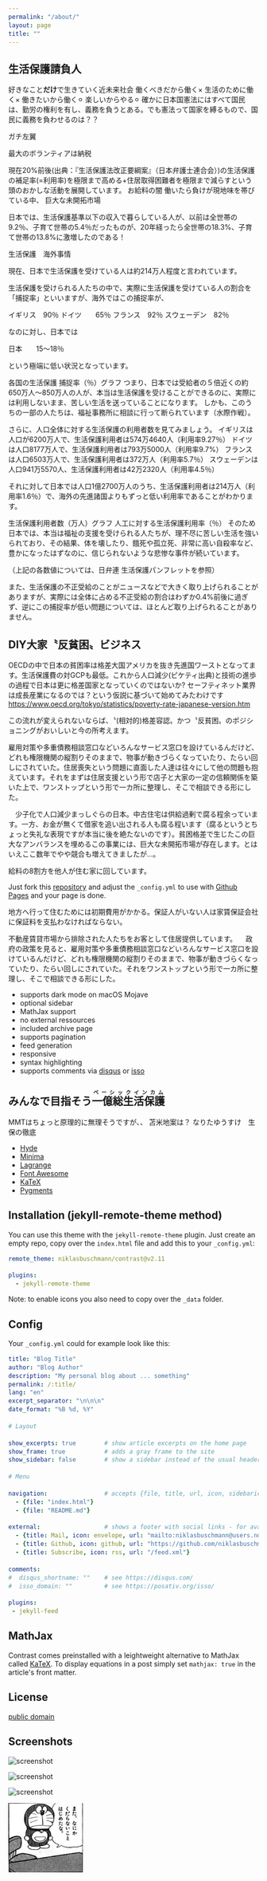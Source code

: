 ```yaml
---
permalink: "/about/"
layout: page
title: ""
---
```


## 生活保護請負人
好きなこと<strong>だけ</strong>で生きていく近未来社会
働くべきだから働く×
生活のために働く×
働きたいから働く⚪︎
楽しいからやる⚪︎
確かに日本国憲法にはすべて国民は、勤労の権利を有し、義務を負うとある。でも憲法って国家を縛るもので、国民に義務を負わせるのは？？

ガチ左翼

最大のボランティアは納税

現在20%前後(出典：『生活保護法改正要綱案』（日本弁護士連合会）)の生活保護の補足率(=利用率)を極限まで高める+住居取得困難者を極限まで減らすという頭のおかしな活動を展開しています。
お給料の闇
働いたら負けが現地味を帯びている中、
巨大な未開拓市場

日本では、生活保護基準以下の収入で暮らしている人が、以前は全世帯の9.2％、子育て世帯の5.4％だったものが、20年経ったら全世帯の18.3%、子育て世帯の13.8%に激増したのである！

生活保護　海外事情

現在、日本で生活保護を受けている人は約214万人程度と言われています。

生活保護を受けられる人たちの中で、実際に生活保護を受けている人の割合を「捕捉率」といいますが、海外ではこの捕捉率が、

イギリス　90％
ドイツ　　65％
フランス　92％
スウェーデン　82％

なのに対し、日本では

日本　　15〜18％

という極端に低い状況となっています。

各国の生活保護 捕捉率（％）グラフ
つまり、日本では受給者の５倍近くの約650万人〜850万人の人が、本当は生活保護を受けることができるのに、実際には利用しないまま、苦しい生活を送っていることになります。
しかも、このうちの一部の人たちは、福祉事務所に相談に行って断られています（水際作戦）。

さらに、人口全体に対する生活保護の利用者数を見てみましょう。
イギリスは人口が6200万人で、生活保護利用者は574万4640人（利用率9.27％）
ドイツは人口8177万人で、生活保護利用者は793万5000人（利用率9.7%）
フランスは人口6503万人で、生活保護利用者は372万人（利用率5.7％）
スウェーデンは人口941万5570人、生活保護利用者は42万2320人（利用率4.5％）

それに対して日本では人口1億2700万人のうち、生活保護利用者は214万人（利用率1.6％）で、海外の先進諸国よりもずっと低い利用率であることがわかります。

生活保護利用者数（万人）グラフ
人工に対する生活保護利用率（％）
そのため日本では、本当は福祉の支援を受けられる人たちが、理不尽に苦しい生活を強いられており、その結果、体を壊したり、餓死や孤立死、非常に高い自殺率など、豊かになったはずなのに、信じられないような悲惨な事件が続いています。

（上記の各数値については、日弁連 生活保護パンフレットを参照）

また、生活保護の不正受給のことがニュースなどで大きく取り上げられることがありますが、実際には全体に占める不正受給の割合はわずか0.4%前後に過ぎず、逆にこの捕捉率が低い問題については、ほとんど取り上げられることがありません。




## DIY大家〝反貧困〟ビジネス

OECDの中で日本の貧困率は格差大国アメリカを抜き先進国ワーストとなってます。生活保護費の対GCPも最低。これから人口減少(ピケティ出典)と技術の進歩の過程で日本は更に格差国家となっていくのではないか? セーフティネット業界は成長産業になるのでは？という仮説に基づいて始めてみたわけです
https://www.oecd.org/tokyo/statistics/poverty-rate-japanese-version.htm

この流れが変えられないならば、〝(相対的)格差容認〟かつ〝反貧困〟のポジショニングがおいしいと今の所考えます。

雇用対策や多重債務相談窓口などいろんなサービス窓口を設けているんだけど、どれも権限機関の縦割りそのままで、物事が動きづらくなっていたり、たらい回しにされていた。住居喪失という問題に直面した人達は往々にして他の問題も抱えています。それをまずは住居支援という形で店子と大家の一定の信頼関係を築いた上で、ワンストップという形で一カ所に整理し、そこで相談できる形にした。　


　少子化で人口減少まっしぐらの日本。中古住宅は供給過剰で腐る程余っています。一方、お金が無くて借家を追い出される人も腐る程います（腐るというとちょっと失礼な表現ですが本当に後を絶たないのです）。貧困格差で生じたこの巨大なアンバランスを埋めるこの事業には、巨大な未開拓市場が存在します。とはいえここ数年でやや競合も増えてきましたが…。

給料の8割方を他人が住む家に回しています。

Just fork this [repository](https://github.com/niklasbuschmann/contrast) and adjust the `_config.yml` to use with [Github Pages](https://pages.github.com/) and your page is done.



地方へ行って住むためには初期費用がかかる。保証人がいない人は家賃保証会社に保証料を支払わなければならない。

不動産賃貸市場から排除された人たちをお客として住居提供しています。
　政府の政策を見ると、雇用対策や多重債務相談窓口などいろんなサービス窓口を設けているんだけど、どれも権限機関の縦割りそのままで、物事が動きづらくなっていたり、たらい回しにされていた。それをワンストップという形で一カ所に整理し、そこで相談できる形にした。

 - supports dark mode on macOS Mojave
 - optional sidebar
 - MathJax support
 - no external ressources
 - included archive page
 - supports pagination
 - feed generation
 - responsive
 - syntax highlighting
 - supports comments via [disqus](https://disqus.com/) or [isso](http://posativ.org/isso/)

## みんなで目指そう<ruby>一億総生活保護<rp>（</rp><rt>ベーシックインカム</rt><rp>）</rp></ruby>

MMTはちょっと原理的に無理そうですが、、
苫米地案は？
なりたゆうすけ　生保の徹底

- [Hyde](https://github.com/poole/hyde)
- [Minima](https://github.com/jekyll/minima)
- [Lagrange](https://github.com/LeNPaul/Lagrange)
- [Font Awesome](http://fontawesome.io/)
- [KaTeX](https://katex.org/)
- [Pygments](https://github.com/richleland/pygments-css)

## Installation (jekyll-remote-theme method)

You can use this theme with the `jekyll-remote-theme` plugin. Just create an empty repo, copy over the `index.html` file and add this to your `_config.yml`:

```yaml
remote_theme: niklasbuschmann/contrast@v2.11

plugins:
  - jekyll-remote-theme
```

Note: to enable icons you also need to copy over the `_data` folder.

## Config

Your `_config.yml` could for example look like this:

```yaml
title: "Blog Title"
author: "Blog Author"
description: "My personal blog about ... something"
permalink: /:title/
lang: "en"
excerpt_separator: "\n\n\n"
date_format: "%B %d, %Y"

# Layout

show_excerpts: true        # show article excerpts on the home page
show_frame: true           # adds a gray frame to the site
show_sidebar: false        # show a sidebar instead of the usual header

# Menu

navigation:                # accepts {file, title, url, icon, sidebaricon}
  - {file: "index.html"}
  - {file: "README.md"}

external:                  # shows a footer with social links - for available icons see fontawesome.com/icons
  - {title: Mail, icon: envelope, url: "mailto:niklasbuschmann@users.noreply.github.com"}
  - {title: Github, icon: github, url: "https://github.com/niklasbuschmann/contrast"}
  - {title: Subscribe, icon: rss, url: "/feed.xml"}

comments:
#  disqus_shortname: ""    # see https://disqus.com/
#  isso_domain: ""         # see https://posativ.org/isso/

plugins:
 - jekyll-feed

```

## MathJax

Contrast comes preinstalled with a leightweight alternative to MathJax called [KaTeX](https://katex.org/). To display equations in a post simply set `mathjax: true` in the article's front matter.

## License

[public domain](http://unlicense.org/)

## Screenshots

![screenshot](https://user-images.githubusercontent.com/4943215/109431850-cd711780-7a08-11eb-8601-2763f2ee6bb4.png)

![screenshot](https://user-images.githubusercontent.com/4943215/109431832-b6cac080-7a08-11eb-9c5e-a058680c23a1.png)

![screenshot](https://user-images.githubusercontent.com/4943215/73125194-5f0b8b80-3fa4-11ea-805c-8387187503ad.png)

<p><img src="/assets/Media/Images/kudaranai.png" width="150"></p>
